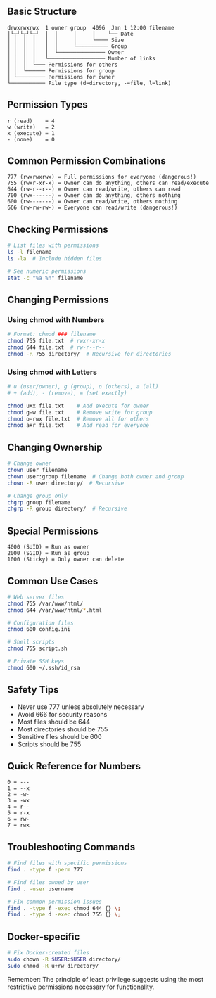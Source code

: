 ## Basic Structure
```
drwxrwxrwx  1 owner group  4096  Jan 1 12:00 filename
│└┬┘└┬┘└┬┘  │  │     │     │    └── Date
│ │  │  │   │  │     │     └──── Size
│ │  │  │   │  │     └────────── Group
│ │  │  │   │  └─────────────── Owner
│ │  │  │   └────────────────── Number of links
│ │  │  └─── Permissions for others
│ │  └────── Permissions for group
│ └───────── Permissions for owner
└─────────── File type (d=directory, -=file, l=link)
```

## Permission Types
```
r (read)    = 4
w (write)   = 2
x (execute) = 1
- (none)    = 0
```

## Common Permission Combinations
```
777 (rwxrwxrwx) = Full permissions for everyone (dangerous!)
755 (rwxr-xr-x) = Owner can do anything, others can read/execute
644 (rw-r--r--) = Owner can read/write, others can read
700 (rwx------) = Owner can do anything, others nothing
600 (rw-------) = Owner can read/write, others nothing
666 (rw-rw-rw-) = Everyone can read/write (dangerous!)
```

## Checking Permissions
```bash
# List files with permissions
ls -l filename
ls -la  # Include hidden files

# See numeric permissions
stat -c "%a %n" filename
```

## Changing Permissions

### Using chmod with Numbers
```bash
# Format: chmod ### filename
chmod 755 file.txt  # rwxr-xr-x
chmod 644 file.txt  # rw-r--r--
chmod -R 755 directory/  # Recursive for directories
```

### Using chmod with Letters
```bash
# u (user/owner), g (group), o (others), a (all)
# + (add), - (remove), = (set exactly)

chmod u+x file.txt    # Add execute for owner
chmod g-w file.txt    # Remove write for group
chmod o-rwx file.txt  # Remove all for others
chmod a+r file.txt    # Add read for everyone
```

## Changing Ownership
```bash
# Change owner
chown user filename
chown user:group filename  # Change both owner and group
chown -R user directory/  # Recursive

# Change group only
chgrp group filename
chgrp -R group directory/  # Recursive
```

## Special Permissions
```
4000 (SUID) = Run as owner
2000 (SGID) = Run as group
1000 (Sticky) = Only owner can delete
```

## Common Use Cases
```bash
# Web server files
chmod 755 /var/www/html/
chmod 644 /var/www/html/*.html

# Configuration files
chmod 600 config.ini

# Shell scripts
chmod 755 script.sh

# Private SSH keys
chmod 600 ~/.ssh/id_rsa
```

## Safety Tips
- Never use 777 unless absolutely necessary
- Avoid 666 for security reasons
- Most files should be 644
- Most directories should be 755
- Sensitive files should be 600
- Scripts should be 755

## Quick Reference for Numbers
```
0 = ---
1 = --x
2 = -w-
3 = -wx
4 = r--
5 = r-x
6 = rw-
7 = rwx
```

## Troubleshooting Commands
```bash
# Find files with specific permissions
find . -type f -perm 777

# Find files owned by user
find . -user username

# Fix common permission issues
find . -type f -exec chmod 644 {} \;
find . -type d -exec chmod 755 {} \;
```

## Docker-specific
```bash
# Fix Docker-created files
sudo chown -R $USER:$USER directory/
sudo chmod -R u+rw directory/
```

Remember: The principle of least privilege suggests using the most restrictive permissions necessary for functionality.